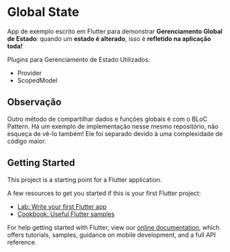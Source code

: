 # Global State

App de exemplo escrito em Flutter para demonstrar **Gerenciamento Global de Estado**: quando um **estado é alterado**, isso é **refletido na aplicação toda!**

Plugins para Gerenciamento de Estado Utilizados:
- Provider
- ScopedModel

## Observação
Outro método de compartilhar dados e funções globais é com o BLoC Pattern. Há um exemplo de implementação nesse mesmo repositório,
não esqueça de vê-lo também! Ele foi separado devido à uma complexidade de código maior.

## Getting Started

This project is a starting point for a Flutter application.

A few resources to get you started if this is your first Flutter project:

- [Lab: Write your first Flutter app](https://flutter.dev/docs/get-started/codelab)
- [Cookbook: Useful Flutter samples](https://flutter.dev/docs/cookbook)

For help getting started with Flutter, view our
[online documentation](https://flutter.dev/docs), which offers tutorials,
samples, guidance on mobile development, and a full API reference.
